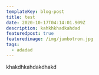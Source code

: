 ```yaml
---
templateKey: blog-post
title: test
date: 2020-10-17T04:14:01.909Z
description: kahkhkhadkahdad
featuredpost: true
featuredimage: /img/jumbotron.jpg
tags:
  - adadad
---
```

khakdhkahdakdhakd
